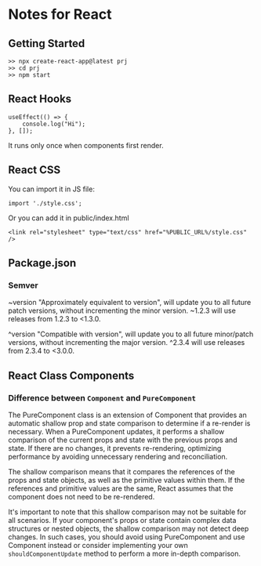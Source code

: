 # Notes for React

## Getting Started
```
>> npx create-react-app@latest prj
>> cd prj
>> npm start
```

## React Hooks
```
useEffect(() => {
    console.log("Hi");
}, []);
```
It runs only once when components first render.

## React CSS
You can import it in JS file:
```
import './style.css';
```
Or you can add it in public/index.html
```
<link rel="stylesheet" type="text/css" href="%PUBLIC_URL%/style.css" />
```

## Package.json
### Semver
~version "Approximately equivalent to version", will update you to all future patch versions, without incrementing the minor version. ~1.2.3 will use releases from 1.2.3 to <1.3.0.

^version "Compatible with version", will update you to all future minor/patch versions, without incrementing the major version. ^2.3.4 will use releases from 2.3.4 to <3.0.0.

## React Class Components
### Difference between `Component` and `PureComponent`
The PureComponent class is an extension of Component that provides an automatic shallow prop and state comparison to determine if a re-render is necessary. When a PureComponent updates, it performs a shallow comparison of the current props and state with the previous props and state. If there are no changes, it prevents re-rendering, optimizing performance by avoiding unnecessary rendering and reconciliation.

The shallow comparison means that it compares the references of the props and state objects, as well as the primitive values within them. If the references and primitive values are the same, React assumes that the component does not need to be re-rendered.

It's important to note that this shallow comparison may not be suitable for all scenarios. If your component's props or state contain complex data structures or nested objects, the shallow comparison may not detect deep changes. In such cases, you should avoid using PureComponent and use Component instead or consider implementing your own `shouldComponentUpdate` method to perform a more in-depth comparison.